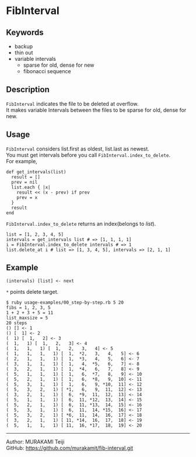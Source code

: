 FibInterval
===========

Keywords
--------

* backup
* thin out
* variable intervals
  * sparse for old, dense for new
  * fibonacci sequence

Description
-----------

`FibInterval` indicates the file to be deleted at overflow.  
It makes variable Intervals between the files to be sparse for old, dense for new.

Usage
-----

`FibInterval` considers list.first as oldest, list.last as newest.  
You must get intervals before you call `FibInterval.index_to_delete`.  
For example,

    def get_intervals(list)
      result = []
      prev = nil
      list.each { |x|
        result << (x - prev) if prev
        prev = x
      }
      result
    end

`FibInterval.index_to_delete` returns an index(belongs to *list*).

    list = [1, 2, 3, 4, 5]
    intervals = get_intervals list # => [1, 1, 1, 1]
    i = FibInterval.index_to_delete intervals # => 1
    list.delete_at i # list => [1, 3, 4, 5], intervals => [2, 1, 1]

Example
-------

    (intervals) [list] <- next

`*` points delete target.

    $ ruby usage-examples/00_step-by-step.rb 5 20
    fibs = 1, 2, 3, 5
    1 + 2 + 3 + 5 = 11
    list_maxsize = 5
    20 steps
    () [] <- 1
    () [  1] <- 2
    (  1) [  1,   2] <- 3
    (  1,   1) [  1,   2,   3] <- 4
    (  1,   1,   1) [  1,   2,   3,   4] <- 5
    (  1,   1,   1,   1) [  1,  *2,   3,   4,   5] <- 6
    (  2,   1,   1,   1) [  1,  *3,   4,   5,   6] <- 7
    (  3,   1,   1,   1) [  1,   4,  *5,   6,   7] <- 8
    (  3,   2,   1,   1) [  1,  *4,   6,   7,   8] <- 9
    (  5,   1,   1,   1) [  1,   6,  *7,   8,   9] <- 10
    (  5,   2,   1,   1) [  1,   6,  *8,   9,  10] <- 11
    (  5,   3,   1,   1) [  1,   6,   9, *10,  11] <- 12
    (  5,   3,   2,   1) [ *1,   6,   9,  11,  12] <- 13
    (  3,   2,   1,   1) [  6,  *9,  11,  12,  13] <- 14
    (  5,   1,   1,   1) [  6,  11, *12,  13,  14] <- 15
    (  5,   2,   1,   1) [  6,  11, *13,  14,  15] <- 16
    (  5,   3,   1,   1) [  6,  11,  14, *15,  16] <- 17
    (  5,   3,   2,   1) [ *6,  11,  14,  16,  17] <- 18
    (  3,   2,   1,   1) [ 11, *14,  16,  17,  18] <- 19
    (  5,   1,   1,   1) [ 11,  16, *17,  18,  19] <- 20

- - - - - - - - - - - - - - - - - - - -
Author: MURAKAMI Teiji  
GitHub: https://github.com/murakamit/fib-interval.git
